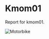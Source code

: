 Kmom01
===============================

Report for kmom01.

![Motorbike](https://images.unsplash.com/photo-1509286587484-7f94a37752a6?auto=format&fit=crop&w=751&q=60&ixid=dW5zcGxhc2guY29tOzs7Ozs%3D)
